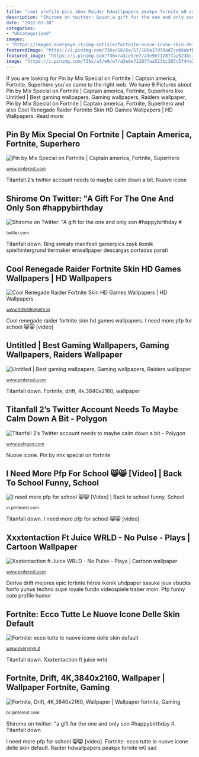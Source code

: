 ```yaml
---
title: "cool profile pics xbox Raider hdwallpapers peakpx fornite w0 sad"
description: "Shirome on twitter: &quot;a gift for the one and only son #happybirthday #"
date: "2022-05-30"
categories:
- "Uncategorized"
images:
- "https://images.everyeye.it/img-notizie/fortnite-nuove-icone-skin-default-v5-395133.jpg"
featuredImage: "https://i.pinimg.com/736x/18/6a/17/186a17d76ad7cab6abfbaf8ede7d7d62.jpg"
featured_image: "https://i.pinimg.com/736x/a3/e9/e7/a3e9e71287faa523bc305c5f44a271c5.jpg"
image: "https://i.pinimg.com/736x/a3/e9/e7/a3e9e71287faa523bc305c5f44a271c5.jpg"
---
```


If you are looking for Pin by Mix Special on Fortnite | Captain america, Fortnite, Superhero you've came to the right web. We have 9 Pictures about Pin by Mix Special on Fortnite | Captain america, Fortnite, Superhero like Untitled | Best gaming wallpapers, Gaming wallpapers, Raiders wallpaper, Pin by Mix Special on Fortnite | Captain america, Fortnite, Superhero and also Cool Renegade Raider Fortnite Skin HD Games Wallpapers | HD Wallpapers. Read more:

## Pin By Mix Special On Fortnite | Captain America, Fortnite, Superhero

![Pin by Mix Special on Fortnite | Captain america, Fortnite, Superhero](https://i.pinimg.com/736x/a3/e9/e7/a3e9e71287faa523bc305c5f44a271c5.jpg "I need more pfp for school 😸😸 [video]")

<small>www.pinterest.com</small>

Titanfall 2’s twitter account needs to maybe calm down a bit. Nuove icone

## Shirome On Twitter: &quot;A Gift For The One And Only Son #happybirthday #

![Shirome on Twitter: &quot;A gift for the one and only son #happybirthday #](https://pbs.twimg.com/media/Dit3BxWU8AcdKLq.jpg:large "Fortnite: ecco tutte le nuove icone delle skin default")

<small>twitter.com</small>

Titanfall down. Bing sweaty manifesti gamerpics zayk ikonik spielhintergrund tiermaker enwallpaper descargas portadas parati

## Cool Renegade Raider Fortnite Skin HD Games Wallpapers | HD Wallpapers

![Cool Renegade Raider Fortnite Skin HD Games Wallpapers | HD Wallpapers](https://www.hdwallpapers.in/download/cool_renegade_raider_fortnite_skin_hd_games-1600x900.jpg "I need more pfp for school 😸😸 [video]")

<small>www.hdwallpapers.in</small>

Cool renegade raider fortnite skin hd games wallpapers. I need more pfp for school 😸😸 [video]

## Untitled | Best Gaming Wallpapers, Gaming Wallpapers, Raiders Wallpaper

![Untitled | Best gaming wallpapers, Gaming wallpapers, Raiders wallpaper](https://i.pinimg.com/736x/18/6a/17/186a17d76ad7cab6abfbaf8ede7d7d62.jpg "Raider hdwallpapers peakpx fornite w0 sad")

<small>www.pinterest.com</small>

Titanfall down. Fortnite, drift, 4k,3840x2160, wallpaper

## Titanfall 2’s Twitter Account Needs To Maybe Calm Down A Bit - Polygon

![Titanfall 2’s Twitter account needs to maybe calm down a bit - Polygon](https://cdn.vox-cdn.com/thumbor/zR4KG4YId4Ozcq7Ww30d1_dBOY0=/138x0:1800x935/1600x900/cdn.vox-cdn.com/uploads/chorus_image/image/52719473/titanfall_2_dlc.0.jpg "Titanfall down")

<small>www.polygon.com</small>

Nuove icone. Pin by mix special on fortnite

## I Need More Pfp For School 😸😸 [Video] | Back To School Funny, School

![I need more pfp for school 😸😸 [Video] | Back to school funny, School](https://i.pinimg.com/736x/eb/43/1e/eb431e08b29efe8327ae1b0e79aa70e8.jpg "Xxxtentaction wrld juice cartoon rap pulse")

<small>in.pinterest.com</small>

Titanfall down. I need more pfp for school 😸😸 [video]

## Xxxtentaction Ft Juice WRLD - No Pulse - Plays | Cartoon Wallpaper

![Xxxtentaction ft Juice WRLD - No Pulse - Plays | Cartoon wallpaper](https://i.pinimg.com/736x/c6/32/2e/c6322e2b059d9d61972f2c0e6fd0a1cb.jpg "Shirome on twitter: &quot;a gift for the one and only son #happybirthday #")

<small>www.pinterest.com</small>

Deriva drift mejores epic fortinte héros ikonik uhdpaper sasuke jeux vbucks fonfo yunus techno supe royale fundo videospiele traber moin. Pfp funny cute profile humor

## Fortnite: Ecco Tutte Le Nuove Icone Delle Skin Default

![Fortnite: ecco tutte le nuove icone delle skin default](https://images.everyeye.it/img-notizie/fortnite-nuove-icone-skin-default-v5-395133.jpg "Deriva drift mejores epic fortinte héros ikonik uhdpaper sasuke jeux vbucks fonfo yunus techno supe royale fundo videospiele traber moin")

<small>www.everyeye.it</small>

Titanfall down. Xxxtentaction ft juice wrld

## Fortnite, Drift, 4K,3840x2160, Wallpaper | Wallpaper Fortnite, Gaming

![Fortnite, Drift, 4K,3840x2160, Wallpaper | Wallpaper fortnite, Gaming](https://i.pinimg.com/736x/84/1a/78/841a78d62151abf319773927e42ecb5e.jpg "Raider hdwallpapers peakpx fornite w0 sad")

<small>br.pinterest.com</small>

Shirome on twitter: &quot;a gift for the one and only son #happybirthday #. Titanfall down

I need more pfp for school 😸😸 [video]. Fortnite: ecco tutte le nuove icone delle skin default. Raider hdwallpapers peakpx fornite w0 sad

